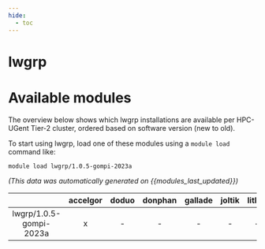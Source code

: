 ```yaml
---
hide:
  - toc
---
```


lwgrp
=====

# Available modules


The overview below shows which lwgrp installations are available per HPC-UGent Tier-2 cluster, ordered based on software version (new to old).

To start using lwgrp, load one of these modules using a `module load` command like:

```shell
module load lwgrp/1.0.5-gompi-2023a
```

*(This data was automatically generated on {{modules_last_updated}})*

| |accelgor|doduo|donphan|gallade|joltik|litleo|shinx|
| :---: | :---: | :---: | :---: | :---: | :---: | :---: | :---: |
|lwgrp/1.0.5-gompi-2023a|x|-|-|-|-|-|-|
